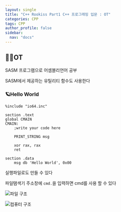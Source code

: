 ```yaml
---
layout: single
title: "C++ Rookiss Part1 C++ 프로그래밍 입문 : OT"
categories: CPP
tags: CPP
author_profile: false
sidebar:
  nav: "docs"
---
```




## 🙇‍♀️OT


SASM 프로그램으로 어셈블리언어 공부

SASM에서 제공하는 유틸리티 함수도 사용한다


### 🪐Hello World


```
%include "io64.inc"

section .text
global CMAIN
CMAIN:
    ;write your code here
    
    PRINT_STRING msg
    
    xor rax, rax
    ret
    
section .data
    msg db 'Hello World', 0x00
```


실행파일로도 만들 수 있다


파일탬색기 주소창에 `cmd.`을 입력하면 cmd를 사용 할 수 있다


![파일 구조](https://user-images.githubusercontent.com/86364202/156966248-05a31d03-a2cd-4e2a-af60-05ca10e5cdb0.png)


![컴퓨터 구조](https://user-images.githubusercontent.com/86364202/156966256-7d492948-47f0-4d65-bd5a-9eda817122d5.png)

